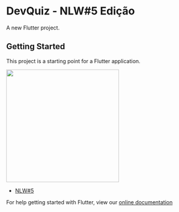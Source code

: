# DevQuiz - NLW#5 Edição

A new Flutter project.

## Getting Started

This project is a starting point for a Flutter application.

<img src="https://media.giphy.com/media/EQd77bwIGPx91jt4JU/giphy.gif" border="0" width="300"/>

- [NLW#5](https:https://nextlevelweek.com/episodios/flutter/1/edicao/5)

For help getting started with Flutter, view our
[online documentation](https:https://flutter.dev/)
